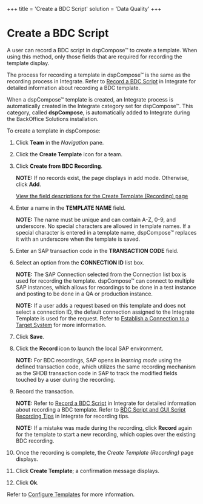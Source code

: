 +++
title = 'Create a BDC Script'
solution = 'Data Quality'
+++

# Create a BDC Script

A user can record a BDC script in dspCompose™ to create a template. When
using this method, only those fields that are required for recording the
template display.

The process for recording a template in dspCompose™ is the same as the
recording process in Integrate. Refer to [Record a BDC
Script](../../../Platform/Integrate/Use_Cases/Record_a_BDC_Script.htm)
in Integrate for detailed information about recording a BDC template.

When a dspCompose™ template is created, an Integrate process is
automatically created in the Integrate category set for dspCompose™.
This category, called **dspCompose**, is automatically added to
Integrate during the BackOffice Solutions installation.

To create a template in dspCompose:

1.  Click **Team** in the *Navigation* pane.

2.  Click the **Create Template** icon for a team.

3.  Click **Create from BDC Recording**.
    
    **NOTE:** If no records exist, the page displays in add mode.
    Otherwise, click **Add**.
    
    [View the field descriptions for the Create Template (Recording)
    page](Create_Template_Recording.htm)

4.  Enter a name in the **TEMPLATE NAME** field.
    
    **NOTE:** The name must be unique and can contain A-Z, 0-9, and
    underscore. No special characters are allowed in template names. If
    a special character is entered in a template name, dspCompose™
    replaces it with an underscore when the template is saved.

5.  Enter an SAP transaction code in the **TRANSACTION CODE** field.

6.  Select an option from the **CONNECTION ID** list box.
    
    **NOTE:** The SAP Connection selected from the Connection list box
    is used for recording the template. dspCompose™ can connect to
    multiple SAP instances, which allows for recordings to be done in a
    test instance and posting to be done in a QA or production instance.
    
    **NOTE:** If a user adds a request based on this template and does
    not select a connection ID, the default connection assigned to the
    Integrate Template is used for the request. Refer to [Establish a
    Connection to a Target
    System](../../../Platform/Common/Use_Cases/Establish_a_Connection_to_a_target_system_Overview.htm)
    for more information.

7.  Click **Save**.

8.  Click the **Record** icon to launch the local SAP environment.
    
    **NOTE:** For BDC recordings, SAP opens in *learning mode* using the
    defined transaction code, which utilizes the same recording
    mechanism as the SHDB transaction code in SAP to track the modified
    fields touched by a user during the recording.

9.  Record the transaction.
    
    **NOTE:** Refer to [Record a BDC
    Script](../../../Platform/Integrate/Use_Cases/Record_a_BDC_Script.htm)
    in Integrate for detailed information about recording a BDC
    template. Refer to [BDC Script and GUI Script Recording
    Tips](../../../Platform/Integrate/Use_Cases/BDCScriptGUIScriptRecTips.htm)
    in Integrate for recording tips.
    
    **NOTE:** If a mistake was made during the recording, click
    **Record** again for the template to start a new recording, which
    copies over the existing BDC recording.

10. Once the recording is complete, the *Create Template (Recording)*
    page displays.

11. Click **Create Template**; a confirmation message displays.

12. Click **Ok**.

Refer to [Configure Templates](Configure_Templates.htm) for more
information.
